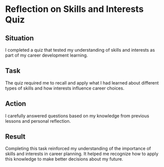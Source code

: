# Reflection on Skills and Interests Quiz

## Situation  
I completed a quiz that tested my understanding of skills and interests as part of my career development learning.

## Task  
The quiz required me to recall and apply what I had learned about different types of skills and how interests influence career choices.

## Action  
I carefully answered questions based on my knowledge from previous lessons and personal reflection.

## Result  
Completing this task reinforced my understanding of the importance of skills and interests in career planning. It helped me recognize how to apply this knowledge to make better decisions about my future.


